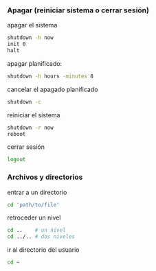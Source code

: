 ### Apagar (reiniciar sistema o cerrar sesión)


apagar el sistema

```bash
shutdown -h now
init 0
halt
```

apagar planificado:

```bash
shutdown -h hours -minutes 8
```

cancelar el apagado planificado

```bash
shutdown -c
```

reiniciar el sistema

```bash
shutdown -r now
reboot
```

cerrar sesión

```bash
logout
```


### Archivos y directorios


entrar a un directorio

```bash
cd 'path/to/file'
```
retroceder un nivel

```bash
cd ..    # un nivel
cd ../.. # dos niveles
```

ir al directorio del usuario

```bash
cd ~
```






